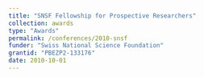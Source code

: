 ```yaml
---
title: "SNSF Fellowship for Prospective Researchers"
collection: awards
type: "Awards"
permalink: /conferences/2010-snsf
funder: "Swiss National Science Foundation"
grantid: "PBEZP2-133176"
date: 2010-10-01
---
```


